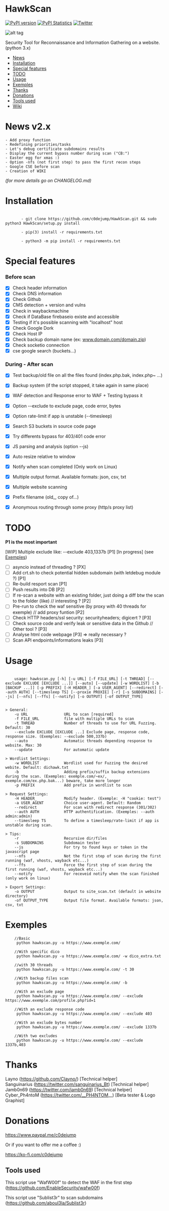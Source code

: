 # HawkScan

[![PyPI version](https://d25lcipzij17d.cloudfront.net/badge.svg?id=py&type=6&v=2.2&x2=0)](https://pypi.org/project/hawkscan)
[![PyPI Statistics](https://img.shields.io/pypi/dm/hawkscan.svg)](https://pypistats.org/packages/hawkscan)
[![Twitter](https://img.shields.io/twitter/follow/c0dejump?label=c0dejump&style=social)](https://twitter.com/intent/follow?screen_name=c0dejump)


![alt tag](https://github.com/c0dejump/HawkScan/blob/master/static/logo_hawkscan.jpeg)

Security Tool for Reconnaissance and Information Gathering on a website. (python 3.x)

- [News](https://github.com/c0dejump/HawkScan/#News)
- [Installation](https://github.com/c0dejump/HawkScan/#Installation)
- [Special features](https://github.com/c0dejump/HawkScan/#Special-features)
- [TODO](https://github.com/c0dejump/HawkScan/#todo)
- [Usage](https://github.com/c0dejump/HawkScan/#usage)
- [Exemples](https://github.com/c0dejump/HawkScan/#exemples)
- [Thanks](https://github.com/c0dejump/HawkScan/#thanks)
- [Donations](https://github.com/c0dejump/HawkScan/#donations)
- [Tools used](https://github.com/c0dejump/HawkScan/#tools-used)
- [Wiki](https://github.com/c0dejump/HawkScan/wiki)

# News v2.x
    - Add proxy function
    - Redefining priorities/tasks
    - Let's debug certificate subdomains results
    - Display the current bypass number during scan ("CB:")
    - Easter egg for xmas :)
    - Option -nfs (not first step) to pass the first recon steps
    - Google CSE before scan
    - Creation of WIKI
*(for more details go on CHANGELOG.md)* 
 
# Installation
``` 

       - git clone https://github.com/c0dejump/HawkScan.git && sudo python3 HawkScan/setup.py install
       
       - pip(3) install -r requirements.txt 
    
       - python3 -m pip install -r requirements.txt

``` 

# Special features

### Before scan
 - [x] Check header information
 - [x] Check DNS information
 - [x] Check Github
 - [x] CMS detection + version and vulns
 - [x] Check in waybackmachine
 - [x] Check if DataBase firebaseio existe and accessible
 - [x] Testing if it's possible scanning with "localhost" host
 - [x] Check Google Dork 
 - [x] Check Host IP
 - [x] Check backup domain name (ex: www.domain.com/domain.zip)
 - [x] Check socketio connection
 - [x] cse google search (buckets...)

### During - After scan
 - [x] Test backup/old file on all the files found (index.php.bak, index.php~ ...)
 - [x] Backup system (if the script stopped, it take again in same place)
 - [x] WAF detection and Response error to WAF + Testing bypass it
 - [x] Option --exclude to exclude page, code error, bytes
 - [x] Option rate-limit if app is unstable (--timesleep)
 - [x] Search S3 buckets in source code page
 - [x] Try differents bypass for 403/401 code error
 - [x] JS parsing and analysis (option --js)
 - [x] Auto resize relative to window
 - [x] Notify when scan completed (Only work on Linux)
 - [x] Multiple output format. Available formats: json, csv, txt
 - [x] Multiple website scanning
 - [x] Prefix filename (old_, copy of...)
 - [x] Anonymous routing through some proxy (http/s proxy list)


# TODO 
**P1 is the most important**

 [WIP] Multiple exclude like: --exclude 403,1337b [P1] [In progress] (see [Exemples](https://github.com/c0dejump/HawkScan/#exemples))
 - [ ] asyncio instead of threading ? [PX]
 - [ ] Add crt.sh to check potential hidden subdomain (with letdebug module ?) [P1]
 - [ ] Re-build resport scan [P1]
 - [ ] Push results into DB [P2]
 - [ ] If re-scan a website with an existing folder, just doing a diff btw the scan to the folder (like) // interesting ? [P2]
 - [ ] Pre-run to check the waf sensitive (by proxy with 40 threads for exemple) // add proxy funtion [P2]
 - [ ] Check HTTP headers/ssl security: securityheaders; digicert ? [P3]
 - [ ] Check source code and verify leak or sensitive data in the Github // Other tool ? [P3]
 - [ ] Analyse html code webpage [P3] => really necessary ?
 - [ ] Scan API endpoints/informations leaks [P3]

# Usage
  
```
     
    usage: hawkscan.py [-h] [-u URL] [-f FILE_URL] [-t THREAD] [--exclude EXCLUDE [EXCLUDE ...]] [--auto] [--update] [-w WORDLIST] [-b [BACKUP ...]] [-p PREFIX] [-H HEADER_] [-a USER_AGENT] [--redirect] [--auth AUTH] [--timesleep TS] [--proxie PROXIE] [-r] [-s SUBDOMAINS] [--js] [--nfs] [--ffs] [--notify] [-o OUTPUT] [-of OUTPUT_TYPE]    
 
```

``` 
> General:
    -u URL                URL to scan [required]
    -f FILE_URL           file with multiple URLs to scan
    -t THREAD             Number of threads to use for URL Fuzzing. Default: 30
    --exclude EXCLUDE [EXCLUDE ...] Exclude page, response code, response size. (Exemples: --exclude 500,337b)   
    --auto                Automatic threads depending response to website. Max: 30
    --update              For automatic update

> Wordlist Settings:
    -w WORDLIST           Wordlist used for Fuzzing the desired webite. Default: dichawk.txt     
    -b                    Adding prefix/suffix backup extensions during the scan. (Exemples: exemple.com/~ex/, exemple.com/ex.php.bak...) beware, take more longer
    -p PREFIX             Add prefix in wordlist to scan

> Request Settings:             
    -H HEADER_            Modify header. (Exemple: -H "cookie: test")    
    -a USER_AGENT         Choice user-agent. Default: Random    
    --redirect            For scan with redirect response (301/302)      
    --auth AUTH           HTTP authentification. (Exemples: --auth admin:admin)               
    --timesleep TS        To define a timesleep/rate-limit if app is unstable during scan.

> Tips:            
    -r                    Recursive dir/files      
    -s SUBDOMAINS         Subdomain tester         
    --js                  For try to found keys or token in the javascript page
    --nfs                 Not the first step of scan during the first running (waf, vhosts, wayback etc...)    
    --ffs                 Force the first step of scan during the first running (waf, vhosts, wayback etc...)              
    --notify              For receveid notify when the scan finished (only work on linux)

> Export Settings:                    
    -o OUTPUT             Output to site_scan.txt (default in website directory)     
    -of OUTPUT_TYPE       Output file format. Available formats: json, csv, txt           
```

# Exemples

```
    //Basic
     python hawkscan.py -u https://www.exemple.com/

    //With specific dico
     python hawkscan.py -u https://www.exemple.com/ -w dico_extra.txt

    //with 30 threads
     python hawkscan.py -u https://www.exemple.com/ -t 30

    //With backup files scan
     python hawkscan.py -u https://www.exemple.com/ -b

    //With an exclude page
     python hawkscan.py -u https://www.exemple.com/ --exclude https://www.exemple.com/profile.php?id=1

    //With an exclude response code
     python hawkscan.py -u https://www.exemple.com/ --exclude 403

    //With an exclude bytes number
     python hawkscan.py -u https://www.exemple.com/ --exclude 1337b 

    //With two excludes
     python hawkscan.py -u https://www.exemple.com/ --exclude 1337b,403

```

# Thanks
Layno (https://github.com/Clayno/) [Technical helper]      
Sanguinarius (https://twitter.com/sanguinarius_Bt) [Technical helper]  
Jamb0n69 (https://twitter.com/jamb0n69) [Technical helper]           
Cyber_Ph4ntoM (https://twitter.com/__PH4NTOM__) [Beta tester & Logo Graphist]


# Donations

https://www.paypal.me/c0dejump

Or if you want to offer me a coffee :)

https://ko-fi.com/c0dejump

## Tools used

This script use "WafW00f" to detect the WAF in the first step (https://github.com/EnableSecurity/wafw00f)

This script use "Sublist3r" to scan subdomains (https://github.com/aboul3la/Sublist3r)
